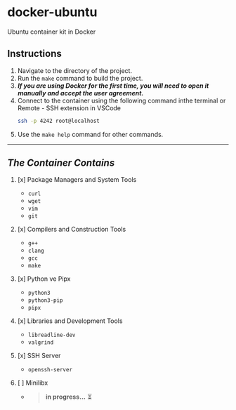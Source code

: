 # docker-ubuntu
Ubuntu container kit in Docker

## Instructions

1. Navigate to the directory of the project.
2. Run the `make` command to build the project.
3. ***If you are using Docker for the first time, you will need to open it manually and accept the user agreement.***
4. Connect to the container using the following command inthe terminal or Remote - SSH extension in VSCode
   ```bash
   ssh -p 4242 root@localhost
5. Use the `make help` command for other commands.

---
## *The Container Contains*
1. [x] Package Managers and System Tools
   - `curl`
   - `wget`
   - `vim`
   - `git`

2. [x] Compilers and Construction Tools
   - `g++`
   - `clang`
   - `gcc`
   - `make`

3. [x] Python ve Pipx
   - `python3`
   - `python3-pip`
   - `pipx`

4. [x] Libraries and Development Tools
   - `libreadline-dev`
   - `valgrind`

5. [x] SSH Server
   - `openssh-server`

6. [ ] Minilibx
   - > **in progress...** :hourglass_flowing_sand:

